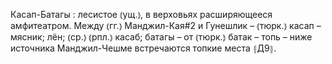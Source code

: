 ---
---

Касап-Батагы
: лесистое ⦅ущ.⦆, в верховьях расширяющееся амфитеатром. Между ⦅гг.⦆ Манджил-Кая#2 и Гунешлик – ⦅тюрк.⦆ касап – мясник; лён; ⦅ср.⦆ ⦅рпл.⦆ касаб; батагы – от ⦅тюрк.⦆ батак – топь – ниже источника Манджил-Чешме встречаются топкие места ⦃Д9⦄.
